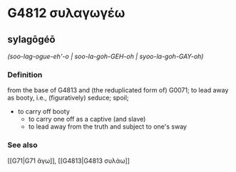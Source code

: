 # G4812 συλαγωγέω

## sylagōgéō

_(soo-lag-ogue-eh'-o | soo-la-goh-GEH-oh | syoo-la-goh-GAY-oh)_

### Definition

from the base of G4813 and (the reduplicated form of) G0071; to lead away as booty, i.e., (figuratively) seduce; spoil; 

- to carry off booty
  - to carry one off as a captive (and slave)
  - to lead away from the truth and subject to one's sway

### See also

[[G71|G71 ἄγω]], [[G4813|G4813 συλάω]]
